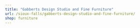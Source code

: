 ```yaml
---
title: "Gabberts Design Studio and Fine Furniture"
url: /sioux-falls/gabberts-design-studio-and-fine-furniture/
shop: furniture
---
```

